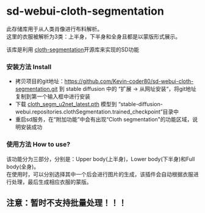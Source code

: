 # sd-webui-cloth-segmentation
此存储库用于从人类肖像进行布料解析。\
这里的衣服被解析为3类：上半身，下半身和全身且都是以蒙版形式展示。

该库是利用 [cloth-segmentation](https://github.com/levindabhi/cloth-segmentation/tree/main)开源库来实现的SD功能

### 安装方法 Install
- 拷贝项目的git地址：https://github.com/Kevin-coder80/sd-webui-cloth-segmentation.git 到 stable diffusion 中的 “扩展 -> 从网址安装“，将git地址复制到第一个输入框中进行安装
- 下载 [cloth_segm_u2net_latest.pth](https://huggingface.co/spaces/sidharthism/fashion-eye-try-on/resolve/main/cloth_segmentation/checkpoints/cloth_segm_u2net_latest.pth) 模型到 “stable-diffusion-webui.repositories.clothSegmentation.trained_checkpoint”目录中
- 重启sd服务，在“附加功能”中会有出现“Cloth segmentation"的功能区域，说明安装成功

### 使用方法 How to use?
该功能分为三部分，分别是：Upper body(上半身)，Lower body(下半身)和Full body(全身)。\
在使用时，可以分别选择其中一个后会进行图片的生成，该插件会自动根据衣服进行处理，最后生成相应衣服的蒙版。

## 注意：暂时不支持批量处理！！！

